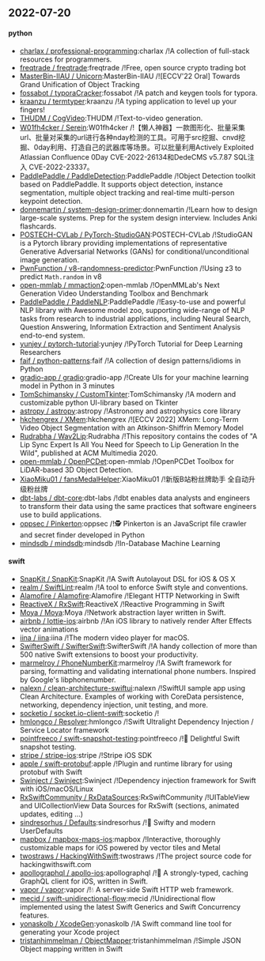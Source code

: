 ## 2022-07-20

#### python
* [charlax / professional-programming](https://github.com/charlax/professional-programming):charlax /!A collection of full-stack resources for programmers.
* [freqtrade / freqtrade](https://github.com/freqtrade/freqtrade):freqtrade /!Free, open source crypto trading bot
* [MasterBin-IIAU / Unicorn](https://github.com/MasterBin-IIAU/Unicorn):MasterBin-IIAU /![ECCV'22 Oral] Towards Grand Unification of Object Tracking
* [fossabot / typoraCracker](https://github.com/fossabot/typoraCracker):fossabot /!A patch and keygen tools for typora.
* [kraanzu / termtyper](https://github.com/kraanzu/termtyper):kraanzu /!A typing application to level up your fingers!
* [THUDM / CogVideo](https://github.com/THUDM/CogVideo):THUDM /!Text-to-video generation.
* [W01fh4cker / Serein](https://github.com/W01fh4cker/Serein):W01fh4cker /!【懒人神器】一款图形化、批量采集url、批量对采集的url进行各种nday检测的工具。可用于src挖掘、cnvd挖掘、0day利用、打造自己的武器库等场景。可以批量利用Actively Exploited Atlassian Confluence 0Day CVE-2022-26134和DedeCMS v5.7.87 SQL注入 CVE-2022-23337。
* [PaddlePaddle / PaddleDetection](https://github.com/PaddlePaddle/PaddleDetection):PaddlePaddle /!Object Detection toolkit based on PaddlePaddle. It supports object detection, instance segmentation, multiple object tracking and real-time multi-person keypoint detection.
* [donnemartin / system-design-primer](https://github.com/donnemartin/system-design-primer):donnemartin /!Learn how to design large-scale systems. Prep for the system design interview. Includes Anki flashcards.
* [POSTECH-CVLab / PyTorch-StudioGAN](https://github.com/POSTECH-CVLab/PyTorch-StudioGAN):POSTECH-CVLab /!StudioGAN is a Pytorch library providing implementations of representative Generative Adversarial Networks (GANs) for conditional/unconditional image generation.
* [PwnFunction / v8-randomness-predictor](https://github.com/PwnFunction/v8-randomness-predictor):PwnFunction /!Using z3 to predict `Math.random` in v8
* [open-mmlab / mmaction2](https://github.com/open-mmlab/mmaction2):open-mmlab /!OpenMMLab's Next Generation Video Understanding Toolbox and Benchmark
* [PaddlePaddle / PaddleNLP](https://github.com/PaddlePaddle/PaddleNLP):PaddlePaddle /!Easy-to-use and powerful NLP library with Awesome model zoo, supporting wide-range of NLP tasks from research to industrial applications, including Neural Search, Question Answering, Information Extraction and Sentiment Analysis end-to-end system.
* [yunjey / pytorch-tutorial](https://github.com/yunjey/pytorch-tutorial):yunjey /!PyTorch Tutorial for Deep Learning Researchers
* [faif / python-patterns](https://github.com/faif/python-patterns):faif /!A collection of design patterns/idioms in Python
* [gradio-app / gradio](https://github.com/gradio-app/gradio):gradio-app /!Create UIs for your machine learning model in Python in 3 minutes
* [TomSchimansky / CustomTkinter](https://github.com/TomSchimansky/CustomTkinter):TomSchimansky /!A modern and customizable python UI-library based on Tkinter
* [astropy / astropy](https://github.com/astropy/astropy):astropy /!Astronomy and astrophysics core library
* [hkchengrex / XMem](https://github.com/hkchengrex/XMem):hkchengrex /![ECCV 2022] XMem: Long-Term Video Object Segmentation with an Atkinson-Shiffrin Memory Model
* [Rudrabha / Wav2Lip](https://github.com/Rudrabha/Wav2Lip):Rudrabha /!This repository contains the codes of "A Lip Sync Expert Is All You Need for Speech to Lip Generation In the Wild", published at ACM Multimedia 2020.
* [open-mmlab / OpenPCDet](https://github.com/open-mmlab/OpenPCDet):open-mmlab /!OpenPCDet Toolbox for LiDAR-based 3D Object Detection.
* [XiaoMiku01 / fansMedalHelper](https://github.com/XiaoMiku01/fansMedalHelper):XiaoMiku01 /!新版B站粉丝牌助手 全自动升级粉丝牌
* [dbt-labs / dbt-core](https://github.com/dbt-labs/dbt-core):dbt-labs /!dbt enables data analysts and engineers to transform their data using the same practices that software engineers use to build applications.
* [oppsec / Pinkerton](https://github.com/oppsec/Pinkerton):oppsec /!🕵️
Pinkerton is an JavaScript file crawler and secret finder developed in Python
* [mindsdb / mindsdb](https://github.com/mindsdb/mindsdb):mindsdb /!In-Database Machine Learning

#### swift
* [SnapKit / SnapKit](https://github.com/SnapKit/SnapKit):SnapKit /!A Swift Autolayout DSL for iOS & OS X
* [realm / SwiftLint](https://github.com/realm/SwiftLint):realm /!A tool to enforce Swift style and conventions.
* [Alamofire / Alamofire](https://github.com/Alamofire/Alamofire):Alamofire /!Elegant HTTP Networking in Swift
* [ReactiveX / RxSwift](https://github.com/ReactiveX/RxSwift):ReactiveX /!Reactive Programming in Swift
* [Moya / Moya](https://github.com/Moya/Moya):Moya /!Network abstraction layer written in Swift.
* [airbnb / lottie-ios](https://github.com/airbnb/lottie-ios):airbnb /!An iOS library to natively render After Effects vector animations
* [iina / iina](https://github.com/iina/iina):iina /!The modern video player for macOS.
* [SwifterSwift / SwifterSwift](https://github.com/SwifterSwift/SwifterSwift):SwifterSwift /!A handy collection of more than 500 native Swift extensions to boost your productivity.
* [marmelroy / PhoneNumberKit](https://github.com/marmelroy/PhoneNumberKit):marmelroy /!A Swift framework for parsing, formatting and validating international phone numbers. Inspired by Google's libphonenumber.
* [nalexn / clean-architecture-swiftui](https://github.com/nalexn/clean-architecture-swiftui):nalexn /!SwiftUI sample app using Clean Architecture. Examples of working with CoreData persistence, networking, dependency injection, unit testing, and more.
* [socketio / socket.io-client-swift](https://github.com/socketio/socket.io-client-swift):socketio /!
* [hmlongco / Resolver](https://github.com/hmlongco/Resolver):hmlongco /!Swift Ultralight Dependency Injection / Service Locator framework
* [pointfreeco / swift-snapshot-testing](https://github.com/pointfreeco/swift-snapshot-testing):pointfreeco /!📸
Delightful Swift snapshot testing.
* [stripe / stripe-ios](https://github.com/stripe/stripe-ios):stripe /!Stripe iOS SDK
* [apple / swift-protobuf](https://github.com/apple/swift-protobuf):apple /!Plugin and runtime library for using protobuf with Swift
* [Swinject / Swinject](https://github.com/Swinject/Swinject):Swinject /!Dependency injection framework for Swift with iOS/macOS/Linux
* [RxSwiftCommunity / RxDataSources](https://github.com/RxSwiftCommunity/RxDataSources):RxSwiftCommunity /!UITableView and UICollectionView Data Sources for RxSwift (sections, animated updates, editing ...)
* [sindresorhus / Defaults](https://github.com/sindresorhus/Defaults):sindresorhus /!💾
Swifty and modern UserDefaults
* [mapbox / mapbox-maps-ios](https://github.com/mapbox/mapbox-maps-ios):mapbox /!Interactive, thoroughly customizable maps for iOS powered by vector tiles and Metal
* [twostraws / HackingWithSwift](https://github.com/twostraws/HackingWithSwift):twostraws /!The project source code for hackingwithswift.com
* [apollographql / apollo-ios](https://github.com/apollographql/apollo-ios):apollographql /!📱
A strongly-typed, caching GraphQL client for iOS, written in Swift.
* [vapor / vapor](https://github.com/vapor/vapor):vapor /!💧
A server-side Swift HTTP web framework.
* [mecid / swift-unidirectional-flow](https://github.com/mecid/swift-unidirectional-flow):mecid /!Unidirectional flow implemented using the latest Swift Generics and Swift Concurrency features.
* [yonaskolb / XcodeGen](https://github.com/yonaskolb/XcodeGen):yonaskolb /!A Swift command line tool for generating your Xcode project
* [tristanhimmelman / ObjectMapper](https://github.com/tristanhimmelman/ObjectMapper):tristanhimmelman /!Simple JSON Object mapping written in Swift
